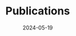 ---
date: "2024-05-19"
title: Publications
type: landing

design:
  spacing: 2rem
sections:
- block: markdown
  id: section-1
  content:
    title: A map of my publications
    text: Click on each mark to display paper cover and pdf link <iframe width=100% height="630" name="iframe" allowfullscreen=true  src="https://ramirocrego.github.io/PapersMap//" style="solid black"></iframe>
  design:
    columns: '1'
    spacing:
          margin:
          - 0
          - 0
          - 0
          - 0
          padding:
          - 1rem

- block: collection
  content:
    count: 10
    filters:
      folders:
      - papers
    text: 
    title: Peer-reviewed articles
  design:
    columns: 1
    fill_image: true
    view: compact
    
- block: collection
  content:
    count: 5
    filters:
      folders:
      - books
    text: 
    title: Books and book chapters
  design:
    columns: 1
    fill_image: true
    view: compact
    
- block: collection
  content:
    count: 3
    filters:
      folders:
      - posters
    text: Posters presented at conferences
    title: Posters
  design:
    columns: 3
    fill_image: false
    view: compact

- block: markdown
  id: section-2
  content:
    title: "Google Scholar Metrics"
    text: <table id="gsc_rsb_st"><thead><tr><th class="gsc_rsb_sth"></th><th class="gsc_rsb_sth">All</th><th class="gsc_rsb_sth">Since 2019</th></tr></thead><tbody><tr><td class="gsc_rsb_sc1"><a href="javascript:void(0)" class="gsc_rsb_f gs_ibl" title="This is the number of citations to all publications. The second column has the &quot;recent&quot; version of this metric which is the number of new citations in the last 5 years to all publications.">Citations</a></td><td class="gsc_rsb_std">662</td><td class="gsc_rsb_std">556</td></tr><tr><td class="gsc_rsb_sc1"><a href="javascript:void(0)" class="gsc_rsb_f gs_ibl" title="h-index is the largest number h such that h publications have at least h citations. The second column has the &quot;recent&quot; version of this metric which is the largest number h such that h publications have at least h new citations in the last 5 years.">h-index</a></td><td class="gsc_rsb_std">17</td><td class="gsc_rsb_std">15</td></tr><tr><td class="gsc_rsb_sc1"><a href="javascript:void(0)" class="gsc_rsb_f gs_ibl" title="i10-index is the number of publications with at least 10 citations. The second column has the &quot;recent&quot; version of this metric which is the number of publications that have received at least 10 new citations in the last 5 years.">i10-index</a></td><td class="gsc_rsb_std">23</td><td class="gsc_rsb_std">21</td></tr></tbody></table>
---